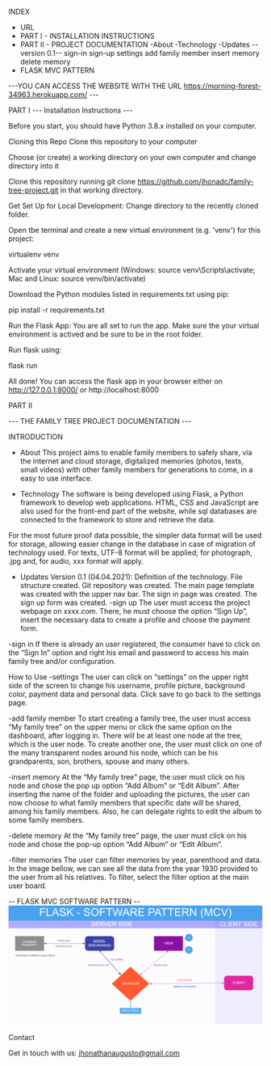 INDEX
- URL
- PART I - INSTALLATION INSTRUCTIONS
- PART II - PROJECT DOCUMENTATION
  -About
  -Technology
  -Updates
  --version 0.1--
      sign-in
      sign-up
      settings
      add family member
      insert memory
      delete memory
 - FLASK MVC PATTERN


---YOU CAN ACCESS THE WEBSITE WITH THE URL https://morning-forest-34963.herokuapp.com/ ---


PART I
--- Installation Instructions ---

Before you start, you should have Python 3.8.x installed on your computer.


Cloning this Repo
Clone this repository to your computer

Choose (or create) a working directory on your own computer and change directory into it

Clone this repository running git clone https://github.com/jhonadc/family-tree-project.git in that working directory.

Get Set Up for Local Development:
Change directory to the recently cloned folder. 

Open tbe terminal and create a new virtual environment (e.g. 'venv') for this project:

virtualenv venv

Activate your virtual environment (Windows: source venv\Scripts\activate; Mac and Linux: source venv/bin/activate)

Download the Python modules listed in requirements.txt using pip:

pip install -r requirements.txt

Run the Flask App:
You are all set to run the app. Make sure the your virtual environment is actived and be sure to be in the root folder.

Run flask using:

flask run

All done! You can access the flask app in your browser either on http://127.0.0.1:8000/ or http://localhost:8000


PART II

--- THE FAMILY TREE PROJECT DOCUMENTATION ---

INTRODUCTION
- About
This project aims to enable family members to safely share, via the internet and cloud storage, digitalized memories (photos, texts, small videos) with other family members for generations to come, in a easy to use interface.

- Technology
The software is being developed using Flask, a Python framework to develop web applications. HTML, CSS and JavaScript are also used for the front-end part of the website, while sql databases are connected to the framework to store and retrieve the data.

For the most future proof data possible, the simpler data format will be used for storage, allowing easier change in the database in case of migration of technology used. For texts, UTF-8 format will be applied; for photograph, .jpg and, for audio, xxx format will apply.

- Updates
Version 0.1 (04.04.2021):
Definition of the technology.
File structure created.
Git repository was created.
The main page template was created with the upper nav bar.
The sign in page was created.
The sign up form was created.
-sign up
The user must access the project webpage on xxxx.com. There, he must choose the option “Sign Up”, insert the necessary data to create a profile and choose the payment form.

-sign in
If there is already an user registered, the consumer have to click on the “Sign In” option and right his email and password to access his main family tree and/or configuration.

How to Use
-settings
The user can click on “settings” on the upper right side of the screen to change his username, profile picture, background color, payment data and personal data. Click save to go back to the settings page.

-add family member
To start creating a family tree, the user must access “My family tree” on the upper menu or click the same option on the dashboard, after logging in. There will be at least one node at the tree, which is the user node. To create another one, the user must click on one of the many transparent nodes around his node, which can be his grandparents, son, brothers, spouse and many others.

-insert memory
At the “My family tree” page, the user must click on his node and chose the pop up option “Add Album” or “Edit Album”. After inserting the name of the folder and uploading the pictures, the user can now choose to what family members that specific date will be shared, among his family members. Also, he can delegate rights to edit the album to some family members.

-delete memory
At the “My family tree” page, the user must click on his node and chose the pop-up option “Add Album” or “Edit Album”.

-filter memories
The user can filter memories by year, parenthood and data. In the image bellow, we can see all the data from the year 1930 provided to the user from all his relatives. To filter, select the filter option at the main user board.

-- FLASK MVC SOFTWARE PATTERN --
![alt text](https://github.com/jhonadc/family-tree-project/blob/main/MVC%20soft%20pattern%20FLASK.png?raw=true)

Contact

Get in touch with us: jhonathanaugusto@gmail.com
